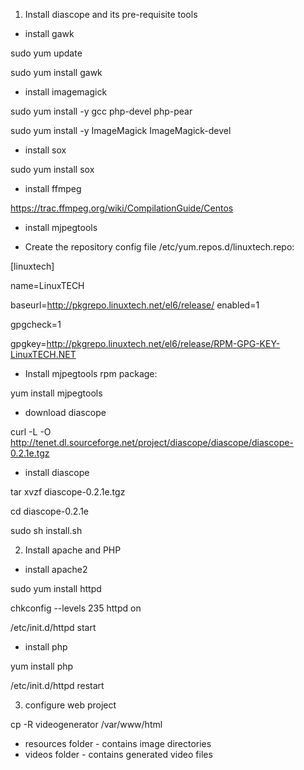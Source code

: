 1. Install diascope and its pre-requisite tools

- install gawk

sudo yum update

sudo yum install gawk

- install imagemagick

sudo yum install -y gcc php-devel php-pear

sudo yum install -y ImageMagick ImageMagick-devel

- install sox

sudo yum install sox

- install ffmpeg

https://trac.ffmpeg.org/wiki/CompilationGuide/Centos

- install mjpegtools

* Create the repository config file /etc/yum.repos.d/linuxtech.repo:

[linuxtech]

name=LinuxTECH

baseurl=http://pkgrepo.linuxtech.net/el6/release/
enabled=1

gpgcheck=1

gpgkey=http://pkgrepo.linuxtech.net/el6/release/RPM-GPG-KEY-LinuxTECH.NET

* Install mjpegtools rpm package:

yum install mjpegtools



- download diascope

curl -L -O http://tenet.dl.sourceforge.net/project/diascope/diascope/diascope-0.2.1e.tgz

- install diascope

tar xvzf diascope-0.2.1e.tgz

cd diascope-0.2.1e

sudo sh install.sh



2. Install apache and PHP

- install apache2

sudo yum install httpd

chkconfig --levels 235 httpd on

/etc/init.d/httpd start

- install php

yum install php

/etc/init.d/httpd restart


3. configure web project

cp -R videogenerator /var/www/html

* resources folder - contains image directories
* videos folder - contains generated video files